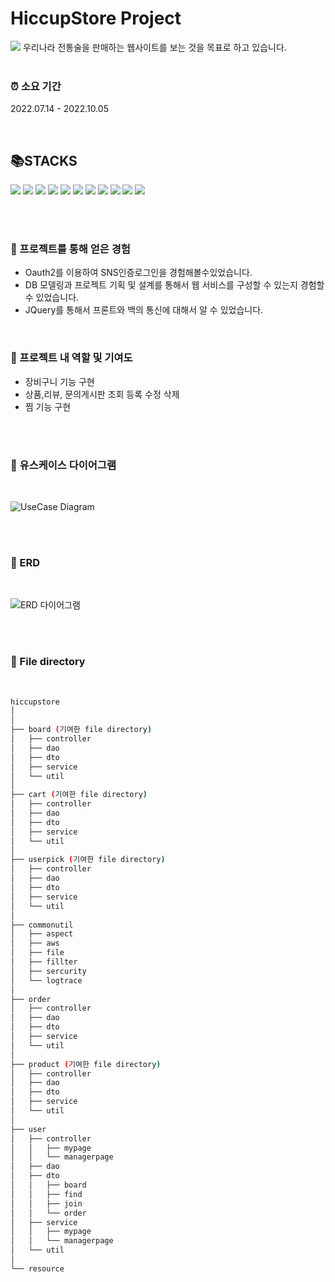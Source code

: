 # HiccupStore Project

<img src="https://user-images.githubusercontent.com/91558193/195794514-d6f2a6c3-ab52-45f0-9842-5cdd57f8a140.png">
우리나라 전통술을 판매하는 웹사이트를 보는 것을 목표로 하고 있습니다.

<br/>
<br/>

### ⏰ 소요 기간
2022.07.14 - 2022.10.05

<br/>

## 📚STACKS
<img src="https://img.shields.io/badge/spring boot-6DB33F?style=flat-square&logo=Spring Boot&logoColor=white"/> <img src="https://img.shields.io/badge/spring security-6DB33F?style=flat-square&logo=Spring Security&logoColor=white"/> <img src="https://img.shields.io/badge/Java-FF160B?style=flat-square&logo=Java&logoColor=white"/> <img src="https://img.shields.io/badge/JavaScript-F7DF1E?style=flat-square&logo=JavaScript&logoColor=white"/> <img src="https://img.shields.io/badge/Oauth2-304CB2?style=flat-square&logo=Oauth2&logoColor=white"/>  <img src="https://img.shields.io/badge/MySQL-4479A1?style=flat-square&logo=MySQL&logoColor=white"/> <img src="https://img.shields.io/badge/Git-F05032?style=flat-square&logo=Git&logoColor=white"/> <img src="https://img.shields.io/badge/Git hub-181717?style=flat-square&logo=GitHub&logoColor=white"/>  <img src="https://img.shields.io/badge/HTML5-E34F26?style=flat-square&logo=HTML5&logoColor=white"/> <img src="https://img.shields.io/badge/CSS3-1572B6?style=flat-square&logo=CSS3&logoColor=white"/> <img src="https://img.shields.io/badge/Thymeleaf-005F0F?style=flat-square&logo=Thymeleaf&logoColor=white"/>

<br/>
<br/>

### 📜 프로젝트를 통해 얻은 경험
- Oauth2를 이용하여 SNS인증로그인을 경험해볼수있었습니다.<br/>
- DB 모델링과 프로젝트 기획 및 설계를 통해서 웹 서비스를 구성할 수 있는지 경험할 수 있었습니다.<br/>
- JQuery를 통해서 프론트와 백의 통신에 대해서 알 수 있었습니다.

<br/>


### 🏅 프로젝트 내 역할 및 기여도
 - 장비구니 기능 구현
 - 상품,리뷰, 문의게시판 조회 등록 수정 삭제
 - 찜 기능 구현

<br/>
<br/>

### 📃 유스케이스 다이어그램

<br/>

![UseCase Diagram](https://user-images.githubusercontent.com/91558193/195800975-3543f094-46a4-4001-a26f-9979dc627e87.png)


<br/>
<br/>

### 📃 ERD

<br/>

![ERD 다이어그램](https://user-images.githubusercontent.com/91558193/195801462-799b3c7a-ce69-4b80-8ea1-ef778e05aab8.png)


<br/>
<br/>

### 📁 File directory

<br/>

```bash
hiccupstore
│  
│  
├── board (기여한 file directory)
│   ├── controller
│   ├── dao
│   ├── dto
│   ├── service
│   └── util
│
├── cart (기여한 file directory)
│   ├── controller
│   ├── dao
│   ├── dto
│   ├── service
│   └── util
│
├── userpick (기여한 file directory)
│   ├── controller
│   ├── dao
│   ├── dto
│   ├── service
│   └── util
│
├── commonutil 
│   ├── aspect
│   ├── aws
│   ├── file
│   ├── fillter
│   ├── sercurity
│   └── logtrace
│
├── order
│   ├── controller
│   ├── dao
│   ├── dto
│   ├── service
│   └── util
│
├── product (기여한 file directory)
│   ├── controller
│   ├── dao
│   ├── dto
│   ├── service
│   └── util
│
├── user 
│   ├── controller
│   │   ├── mypage
│   │   └── managerpage
│   ├── dao
│   ├── dto
│   │   ├── board
│   │   ├── find
│   │   ├── join
│   │   └── order
│   ├── service
│   │   ├── mypage
│   │   └── managerpage
│   └── util
│  
└── resource
``` 
